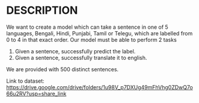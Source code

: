 # DESCRIPTION

We want to create a model which can take a sentence in one of 5 languages, Bengali, Hindi, Punjabi, Tamil or Telegu, which are labelled from 0 to 4 in that exact order.
Our model must be able to perform 2 tasks
1. Given a sentence, successfully predict the label.
2. Given a sentence, successfully translate it to english.

We are provided with 500 distinct sentences.

Link to dataset: https://drive.google.com/drive/folders/1u98V_p7DXUg49mFhVhg0ZDwQ7o66u2RV?usp=share_link
